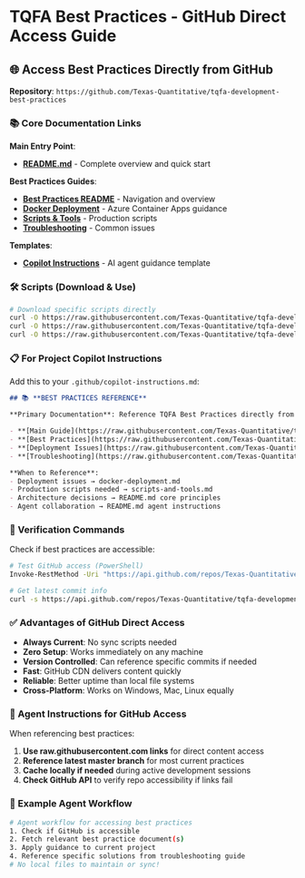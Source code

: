 # TQFA Best Practices - GitHub Direct Access Guide

## 🌐 **Access Best Practices Directly from GitHub**

**Repository**: `https://github.com/Texas-Quantitative/tqfa-development-best-practices`

### **📚 Core Documentation Links**

**Main Entry Point**:
- **[README.md](https://raw.githubusercontent.com/Texas-Quantitative/tqfa-development-best-practices/master/README.md)** - Complete overview and quick start

**Best Practices Guides**:
- **[Best Practices README](https://raw.githubusercontent.com/Texas-Quantitative/tqfa-development-best-practices/master/docs/best-practices/README.md)** - Navigation and overview
- **[Docker Deployment](https://raw.githubusercontent.com/Texas-Quantitative/tqfa-development-best-practices/master/docs/best-practices/docker-deployment.md)** - Azure Container Apps guidance
- **[Scripts & Tools](https://raw.githubusercontent.com/Texas-Quantitative/tqfa-development-best-practices/master/docs/best-practices/scripts-and-tools.md)** - Production scripts
- **[Troubleshooting](https://raw.githubusercontent.com/Texas-Quantitative/tqfa-development-best-practices/master/docs/best-practices/troubleshooting.md)** - Common issues

**Templates**:
- **[Copilot Instructions](https://raw.githubusercontent.com/Texas-Quantitative/tqfa-development-best-practices/master/docs/templates/copilot-instructions-template.md)** - AI agent guidance template

### **🛠️ Scripts (Download & Use)**

```bash
# Download specific scripts directly
curl -O https://raw.githubusercontent.com/Texas-Quantitative/tqfa-development-best-practices/master/scripts/bump_version.py
curl -O https://raw.githubusercontent.com/Texas-Quantitative/tqfa-development-best-practices/master/scripts/check_deployment.py
curl -O https://raw.githubusercontent.com/Texas-Quantitative/tqfa-development-best-practices/master/scripts/promote_healthy_revision.py
```

### **📋 For Project Copilot Instructions**

Add this to your `.github/copilot-instructions.md`:

```markdown
## 📚 **BEST PRACTICES REFERENCE**

**Primary Documentation**: Reference TQFA Best Practices directly from GitHub:

- **[Main Guide](https://raw.githubusercontent.com/Texas-Quantitative/tqfa-development-best-practices/master/README.md)** - Complete overview and quick start
- **[Best Practices](https://raw.githubusercontent.com/Texas-Quantitative/tqfa-development-best-practices/master/docs/best-practices/README.md)** - Detailed guides navigation
- **[Deployment Issues](https://raw.githubusercontent.com/Texas-Quantitative/tqfa-development-best-practices/master/docs/best-practices/docker-deployment.md)** - Azure Container Apps fixes
- **[Troubleshooting](https://raw.githubusercontent.com/Texas-Quantitative/tqfa-development-best-practices/master/docs/best-practices/troubleshooting.md)** - Common problems & solutions

**When to Reference**:
- Deployment issues → docker-deployment.md
- Production scripts needed → scripts-and-tools.md  
- Architecture decisions → README.md core principles
- Agent collaboration → README.md agent instructions
```

### **🔄 Verification Commands**

Check if best practices are accessible:

```bash
# Test GitHub access (PowerShell)
Invoke-RestMethod -Uri "https://api.github.com/repos/Texas-Quantitative/tqfa-development-best-practices/commits/master" | Select-Object sha,commit

# Get latest commit info
curl -s https://api.github.com/repos/Texas-Quantitative/tqfa-development-best-practices/commits/master | jq '.sha,.commit.message'
```

### **✅ Advantages of GitHub Direct Access**

- **Always Current**: No sync scripts needed
- **Zero Setup**: Works immediately on any machine
- **Version Controlled**: Can reference specific commits if needed
- **Fast**: GitHub CDN delivers content quickly
- **Reliable**: Better uptime than local file systems
- **Cross-Platform**: Works on Windows, Mac, Linux equally

### **🎯 Agent Instructions for GitHub Access**

When referencing best practices:
1. **Use raw.githubusercontent.com links** for direct content access
2. **Reference latest master branch** for most current practices  
3. **Cache locally if needed** during active development sessions
4. **Check GitHub API** to verify repo accessibility if links fail

### **📖 Example Agent Workflow**

```bash
# Agent workflow for accessing best practices
1. Check if GitHub is accessible
2. Fetch relevant best practice document(s)
3. Apply guidance to current project
4. Reference specific solutions from troubleshooting guide
# No local files to maintain or sync!
```